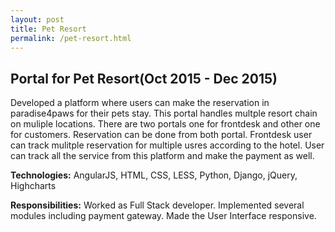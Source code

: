 ```yaml
---
layout: post
title: Pet Resort
permalink: /pet-resort.html
---
```


## Portal for Pet Resort ​(Oct 2015 - Dec 2015)
Developed a platform where users can make the reservation in paradise4paws for their pets stay. This portal handles multple resort chain on muliple locations. There are two portals one for frontdesk and other one for customers. Reservation can be done from both portal. Frontdesk user can track mulitple reservation for multiple usres according to the hotel. User can track all the service from this platform and make the payment as well.

**Technologies:** AngularJS, HTML, CSS, LESS, Python, Django, jQuery, Highcharts

**Responsibilities:** Worked as Full Stack developer. Implemented several modules including payment gateway. Made the User Interface responsive.
